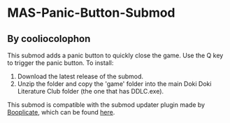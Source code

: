 # MAS-Panic-Button-Submod
## By cooliocolophon

This submod adds a panic button to quickly close the game. Use the Q key to trigger the panic button. To install:

1. Download the latest release of the submod.
2. Unzip the folder and copy the 'game' folder into the main Doki Doki Literature Club folder (the one that has DDLC.exe).

This submod is compatible with the submod updater plugin made by [Booplicate](https://github.com/Booplicate), which can be found [here](https://github.com/Booplicate/MAS-Submods-SubmodUpdaterPlugin).
